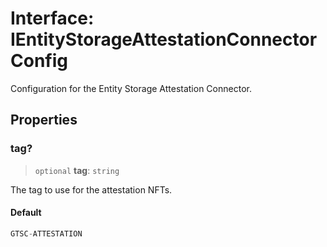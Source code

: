 # Interface: IEntityStorageAttestationConnectorConfig

Configuration for the Entity Storage Attestation Connector.

## Properties

### tag?

> `optional` **tag**: `string`

The tag to use for the attestation NFTs.

#### Default

```ts
GTSC-ATTESTATION
```
